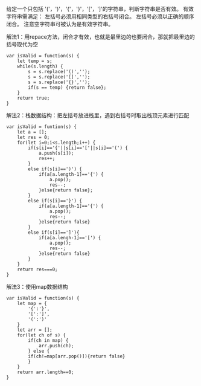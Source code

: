 给定一个只包括 '('，')'，'{'，'}'，'['，']'的字符串，判断字符串是否有效。 有效字符串需满足： 左括号必须用相同类型的右括号闭合。 左括号必须以正确的顺序闭合。 注意空字符串可被认为是有效字符串。

解法1：用repace方法，闭合才有效，也就是最里边的也要闭合，那就把最里边的括号取代为空

``` 
var isValid = function(s) {
	let temp = s;
	while(s.length) {
		s = s.replace('()','');
		s = s.replace('[]','');
		s = s.replace('{}','');
		if(s == temp) {return false};
	}
	return true;
}
```

解法2：栈数据结构：把左括号放进栈里，遇到右括号时取出栈顶元素进行匹配

``` 
var isValid = funtion(s) {
	let a = [];
	let res = 0;
	for(let i=0;i<s.length;i++) {
		if(s[i]=='{'||s[i]=='['||s[i]=='(') {
			a.push(s[i]);
			res++;
		}
		else if(s[i]==')') {
			if(a[a.length-1]=='{') {
				a.pop();
				res--;
			}else{return false};
		}
		else if(s[i]=='}') {
			if(a[a.length-1]=='{') {
				a.pop();
				res--;
			}else{return false}
		}
		else if(s[i]==']'){
			if(a[a.lengh-1]=='[') {
				a.pop();
				res--;
			}else{return false}
		}
	}
	return res===0;
}
```

解法3：使用map数据结构

``` 
var isValid = function(s) {
	let map = {
		'{':'}',
		'[':']',
		'(':')'
	}
	let arr = [];
	for(let ch of s) {
		if(ch in map) {
			arr.push(ch);
		} else {
		if(ch!=map[arr.pop()]){return false}
		}
	}
	return arr.length==0;
}
```

